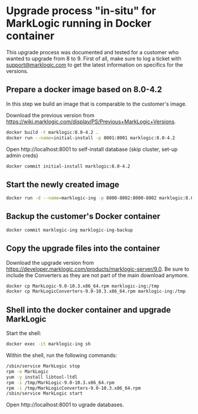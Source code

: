 # Upgrade process "in-situ" for MarkLogic running in Docker container
This upgrade process was documented and tested for a customer who wanted to upgrade from 8 to 9. First of all, make sure to log a ticket with support@marklogic.com to get the latest information on specifics for the versions.

## Prepare a docker image based on 8.0-4.2
In this step we build an image that is comparable to the customer's image.

Download the previous version from https://wiki.marklogic.com/display/PS/Previous+MarkLogic+Versions.

```sh
docker build -t marklogic:8.0-4.2 .
docker run --name=initial-install -p 8001:8001 marklogic:8.0-4.2
```
Open http://localhost:8001 to self-install database (skip cluster, set-up admin creds)
```sh
docker commit initial-install marklogic:8.0-4.2
```

## Start the newly created image
```sh
docker run -d --name=marklogic-ing -p 8000-8002:8000-8002 marklogic:8.0-4.2`
```

## Backup the customer's Docker container
```sh
docker commit marklogic-ing marklogic-ing-backup
```

## Copy the upgrade files into the container
Download the upgrade version from https://developer.marklogic.com/products/marklogic-server/9.0.
Be sure to include the Converters as they are not part of the main download anymore.

```sh
docker cp MarkLogic-9.0-10.3.x86_64.rpm marklogic-ing:/tmp
docker cp MarkLogicConverters-9.0-10.3.x86_64.rpm marklogic-ing:/tmp
```

## Shell into the docker container and upgrade MarkLogic
Start the shell:

```sh
docker exec -it marklogic-ing sh
```

Within the shell, run the following commands:

```sh
/sbin/service MarkLogic stop
rpm -e MarkLogic
yum -y install libtool-ltdl
rpm -i /tmp/MarkLogic-9.0-10.3.x86_64.rpm
rpm -i /tmp/MarkLogicConverters-9.0-10.3.x86_64.rpm
/sbin/service MarkLogic start
```
Open http://localhost:8001 to ugrade databases.